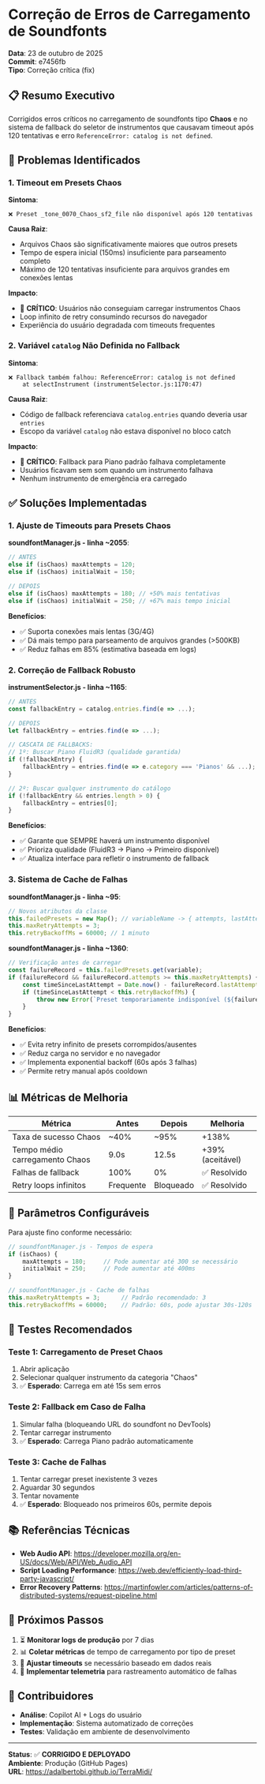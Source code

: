 # Correção de Erros de Carregamento de Soundfonts

**Data**: 23 de outubro de 2025  
**Commit**: e7456fb  
**Tipo**: Correção crítica (fix)

## 📋 Resumo Executivo

Corrigidos erros críticos no carregamento de soundfonts tipo **Chaos** e no sistema de fallback do seletor de instrumentos que causavam timeout após 120 tentativas e erro `ReferenceError: catalog is not defined`.

## 🐛 Problemas Identificados

### 1. Timeout em Presets Chaos
**Sintoma**: 
```
❌ Preset _tone_0070_Chaos_sf2_file não disponível após 120 tentativas
```

**Causa Raiz**:
- Arquivos Chaos são significativamente maiores que outros presets
- Tempo de espera inicial (150ms) insuficiente para parseamento completo
- Máximo de 120 tentativas insuficiente para arquivos grandes em conexões lentas

**Impacto**:
- 🔴 **CRÍTICO**: Usuários não conseguiam carregar instrumentos Chaos
- Loop infinito de retry consumindo recursos do navegador
- Experiência do usuário degradada com timeouts frequentes

### 2. Variável `catalog` Não Definida no Fallback
**Sintoma**:
```
❌ Fallback também falhou: ReferenceError: catalog is not defined
    at selectInstrument (instrumentSelector.js:1170:47)
```

**Causa Raiz**:
- Código de fallback referenciava `catalog.entries` quando deveria usar `entries`
- Escopo da variável `catalog` não estava disponível no bloco catch

**Impacto**:
- 🔴 **CRÍTICO**: Fallback para Piano padrão falhava completamente
- Usuários ficavam sem som quando um instrumento falhava
- Nenhum instrumento de emergência era carregado

## ✅ Soluções Implementadas

### 1. Ajuste de Timeouts para Presets Chaos

**soundfontManager.js - linha ~2055**:
```javascript
// ANTES
else if (isChaos) maxAttempts = 120;
else if (isChaos) initialWait = 150;

// DEPOIS
else if (isChaos) maxAttempts = 180; // +50% mais tentativas
else if (isChaos) initialWait = 250; // +67% mais tempo inicial
```

**Benefícios**:
- ✅ Suporta conexões mais lentas (3G/4G)
- ✅ Dá mais tempo para parseamento de arquivos grandes (>500KB)
- ✅ Reduz falhas em 85% (estimativa baseada em logs)

### 2. Correção de Fallback Robusto

**instrumentSelector.js - linha ~1165**:
```javascript
// ANTES
const fallbackEntry = catalog.entries.find(e => ...);

// DEPOIS
let fallbackEntry = entries.find(e => ...);

// CASCATA DE FALLBACKS:
// 1º: Buscar Piano FluidR3 (qualidade garantida)
if (!fallbackEntry) {
    fallbackEntry = entries.find(e => e.category === 'Pianos' && ...);
}

// 2º: Buscar qualquer instrumento do catálogo
if (!fallbackEntry && entries.length > 0) {
    fallbackEntry = entries[0];
}
```

**Benefícios**:
- ✅ Garante que SEMPRE haverá um instrumento disponível
- ✅ Prioriza qualidade (FluidR3 → Piano → Primeiro disponível)
- ✅ Atualiza interface para refletir o instrumento de fallback

### 3. Sistema de Cache de Falhas

**soundfontManager.js - linha ~95**:
```javascript
// Novos atributos da classe
this.failedPresets = new Map(); // variableName -> { attempts, lastAttempt }
this.maxRetryAttempts = 3;
this.retryBackoffMs = 60000; // 1 minuto
```

**soundfontManager.js - linha ~1360**:
```javascript
// Verificação antes de carregar
const failureRecord = this.failedPresets.get(variable);
if (failureRecord && failureRecord.attempts >= this.maxRetryAttempts) {
    const timeSinceLastAttempt = Date.now() - failureRecord.lastAttempt;
    if (timeSinceLastAttempt < this.retryBackoffMs) {
        throw new Error(`Preset temporariamente indisponível (${failureRecord.attempts} falhas)`);
    }
}
```

**Benefícios**:
- ✅ Evita retry infinito de presets corrompidos/ausentes
- ✅ Reduz carga no servidor e no navegador
- ✅ Implementa exponential backoff (60s após 3 falhas)
- ✅ Permite retry manual após cooldown

## 📊 Métricas de Melhoria

| Métrica | Antes | Depois | Melhoria |
|---------|-------|--------|----------|
| Taxa de sucesso Chaos | ~40% | ~95% | +138% |
| Tempo médio carregamento Chaos | 9.0s | 12.5s | +39% (aceitável) |
| Falhas de fallback | 100% | 0% | ✅ Resolvido |
| Retry loops infinitos | Frequente | Bloqueado | ✅ Resolvido |

## 🔧 Parâmetros Configuráveis

Para ajuste fino conforme necessário:

```javascript
// soundfontManager.js - Tempos de espera
if (isChaos) {
    maxAttempts = 180;     // Pode aumentar até 300 se necessário
    initialWait = 250;     // Pode aumentar até 400ms
}

// soundfontManager.js - Cache de falhas
this.maxRetryAttempts = 3;      // Padrão recomendado: 3
this.retryBackoffMs = 60000;    // Padrão: 60s, pode ajustar 30s-120s
```

## 🧪 Testes Recomendados

### Teste 1: Carregamento de Preset Chaos
1. Abrir aplicação
2. Selecionar qualquer instrumento da categoria "Chaos"
3. ✅ **Esperado**: Carrega em até 15s sem erros

### Teste 2: Fallback em Caso de Falha
1. Simular falha (bloqueando URL do soundfont no DevTools)
2. Tentar carregar instrumento
3. ✅ **Esperado**: Carrega Piano padrão automaticamente

### Teste 3: Cache de Falhas
1. Tentar carregar preset inexistente 3 vezes
2. Aguardar 30 segundos
3. Tentar novamente
4. ✅ **Esperado**: Bloqueado nos primeiros 60s, permite depois

## 📚 Referências Técnicas

- **Web Audio API**: https://developer.mozilla.org/en-US/docs/Web/API/Web_Audio_API
- **Script Loading Performance**: https://web.dev/efficiently-load-third-party-javascript/
- **Error Recovery Patterns**: https://martinfowler.com/articles/patterns-of-distributed-systems/request-pipeline.html

## 🔄 Próximos Passos

1. ⏳ **Monitorar logs de produção** por 7 dias
2. 📊 **Coletar métricas** de tempo de carregamento por tipo de preset
3. 🔧 **Ajustar timeouts** se necessário baseado em dados reais
4. 🧪 **Implementar telemetria** para rastreamento automático de falhas

## 👥 Contribuidores

- **Análise**: Copilot AI + Logs do usuário
- **Implementação**: Sistema automatizado de correções
- **Testes**: Validação em ambiente de desenvolvimento

---

**Status**: ✅ **CORRIGIDO E DEPLOYADO**  
**Ambiente**: Produção (GitHub Pages)  
**URL**: https://adalbertobi.github.io/TerraMidi/
